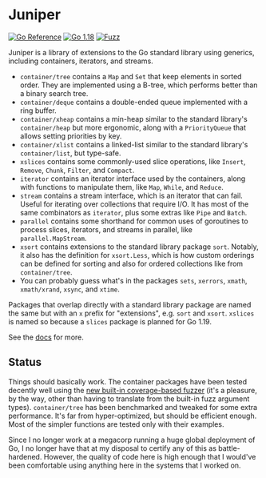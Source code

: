 # Juniper

[![Go Reference](https://pkg.go.dev/badge/github.com/bradenaw/juniper.svg)](https://pkg.go.dev/github.com/bradenaw/juniper)
[![Go 1.18](https://github.com/bradenaw/juniper/actions/workflows/go1.18.yml/badge.svg)](https://github.com/bradenaw/juniper/actions/workflows/go1.18.yml)
[![Fuzz](https://github.com/bradenaw/juniper/actions/workflows/fuzz.yml/badge.svg)](https://github.com/bradenaw/juniper/actions/workflows/fuzz.yml)

Juniper is a library of extensions to the Go standard library using generics, including containers,
iterators, and streams.

- `container/tree` contains a `Map` and `Set` that keep elements in sorted order. They are
  implemented using a B-tree, which performs better than a binary search tree.
- `container/deque` contains a double-ended queue implemented with a ring buffer.
- `container/xheap` contains a min-heap similar to the standard library's `container/heap` but
  more ergonomic, along with a `PriorityQueue` that allows setting priorities by key.
- `container/xlist` contains a linked-list similar to the standard library's `container/list`, but
  type-safe.
- `xslices` contains some commonly-used slice operations, like `Insert`, `Remove`, `Chunk`,
  `Filter`, and `Compact`.
- `iterator` contains an iterator interface used by the containers, along with functions to
  manipulate them, like `Map`, `While`, and `Reduce`.
- `stream` contains a stream interface, which is an iterator that can fail. Useful for iterating
  over collections that require I/O. It has most of the same combinators as `iterator`, plus some
  extras like `Pipe` and `Batch`.
- `parallel` contains some shorthand for common uses of goroutines to process slices, iterators, and
  streams in parallel, like `parallel.MapStream`.
- `xsort` contains extensions to the standard library package `sort`. Notably, it also has the
  definition for `xsort.Less`, which is how custom orderings can be defined for sorting and also for
  ordered collections like from `container/tree`.
- You can probably guess what's in the packages `sets`, `xerrors`, `xmath`, `xmath/xrand`, `xsync`,
  and `xtime`.

Packages that overlap directly with a standard library package are named the same but with an `x`
prefix for "extensions", e.g. `sort` and `xsort`. `xslices` is named so because a `slices` package
is planned for Go 1.19.

See the [docs](https://pkg.go.dev/github.com/bradenaw/juniper) for more.

## Status

Things should basically work. The container packages have been tested decently well using the [new
built-in coverage-based fuzzer](https://go.dev/doc/fuzz/) (it's a pleasure, by the way, other than
having to translate from the built-in fuzz argument types). `container/tree` has been benchmarked
and tweaked for some extra performance. It's far from hyper-optimized, but should be efficient
enough. Most of the simpler functions are tested only with their examples.

Since I no longer work at a megacorp running a huge global deployment of Go, I no longer have that
at my disposal to certify any of this as battle-hardened. However, the quality of code here is high
enough that I would've been comfortable using anything here in the systems that I worked on.
